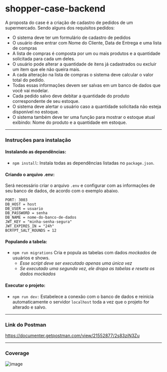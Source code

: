 # shopper-case-backend

A proposta do case é a criação de cadastro de pedidos de um supermercado. Sendo alguns dos requisitos pedidos: 
- O sistema deve ter um formulário de cadastro de pedidos
- O usuário deve entrar com Nome do Cliente, Data de Entrega e uma lista de compras
- A lista de compras é composta por um ou mais produtos e a quantidade solicitada para
cada um deles.
- O usuário pode alterar a quantidade de itens já cadastrados ou excluir um item que ele
não queira mais.
- A cada alteração na lista de compras o sistema deve calcular o valor total do pedido.
- Todas essas informações devem ser salvas em um banco de dados que você vai modelar.
- Cada pedido salvo deve debitar a quantidade do produto correspondente de seu estoque.
- O sistema deve alertar o usuário caso a quantidade solicitada não esteja disponível no
estoque.
- O sistema também deve ter uma função para mostrar o estoque atual exibindo: Nome do
produto e a quantidade em estoque.

---

### Instruções para instalação

#### Instalando as dependências:

-   `npm install`:
    Instala todas as dependências listadas no `package.json`.

#### Criando o arquivo .env:

Será necessário criar o arquivo `.env` e configurar com as informações de seu banco de dados, de acordo com o exemplo abaixo.

```
PORT: 3003
DB_HOST = host
DB_USER = usuario
DB_PASSWORD = senha
DB_NAME = nome-do-banco-de-dados
JWT_KEY = "minha-senha-segura"
JWT_EXPIRES_IN = "24h"
BCRYPT_SALT_ROUNDS = 12
```

#### Populando a tabela:

-   `npm run migrations`
    Cria e popula as tabelas com dados _mockados_ de usuários e shows.
    -   _Esse script deve ser executado apenas uma única vez_
    -   _Se executado uma segunda vez, ele dropa as tabelas e reseta os dados mockados_

#### Executar o projeto:

-   `npm run dev:`
    Estabelece a conexão com o banco de dados e reinicia automaticamente o servidor `localhost` toda a vez que o projeto for alterado e salvo.

---

### Link do Postman
https://documenter.getpostman.com/view/21552877/2s83ziN3Zu

---

### Coverage

![image](https://user-images.githubusercontent.com/104631728/195921869-1cfcaad7-6ede-4f00-b3be-848330abbd04.png)



